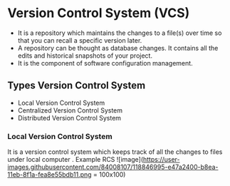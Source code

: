 # Version Control System (VCS)

- It is a repository which maintains the changes to a file(s) over time so that you can recall a specific version later.
- A repository can be thought as database changes. It contains all the edits and historical snapshots of your project.
- It is the component of  software configuration management.
##  Types Version Control System

- Local Version Control System
- Centralized Version Control System
- Distributed Version Control System

### Local Version Control System

It is a version  control system which keeps track of  all the changes to files under local computer . Example RCS
![image](https://user-images.githubusercontent.com/84008107/118846995-e47a2400-b8ea-11eb-8f1a-fea8e55bdb11.png = 100x100)



 
